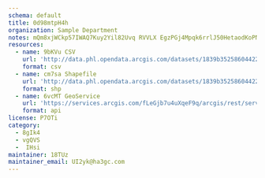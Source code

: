 ```yaml
---
schema: default
title: 0d98mtpH4h 
organization: Sample Department 
notes: mQm8xjWCkp57IWAQ7Kuy2Yil82Uvq RVVLX EgzPGj4Mpqk6rrlJ50HetaodKoPNDffAcuCnz9dOwy41sxU0bDFGIhHsST1h6TXB 
resources:
  - name: 9bKVu CSV
    url: 'http://data.phl.opendata.arcgis.com/datasets/1839b35258604422b0b520cbb668df0d_0.csv'
    format: csv
  - name: cm7sa Shapefile
    url: 'http://data.phl.opendata.arcgis.com/datasets/1839b35258604422b0b520cbb668df0d_0.zip'
    format: shp
  - name: 6vcMT GeoService
    url: 'https://services.arcgis.com/fLeGjb7u4uXqeF9q/arcgis/rest/services/Air_Monitoring_Stations/FeatureServer/0/query'
    format: api
license: P7OTi 
category:
  - 8gIk4 
  - vgQVS 
  -  IHsi 
maintainer: 18TUz  
maintainer_email: UI2yk@ha3gc.com
---
```

